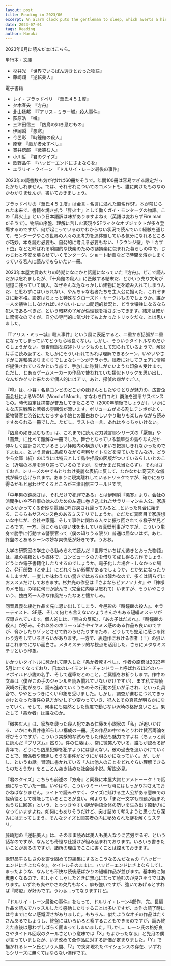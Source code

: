 ```yaml
---
layout: post
title: Reading in 2023/06
excerpt: An alarm clock puts the gentleman to sleep, which averts a history from being burned out
date: 2023-07-01
tags: Reading
author: Haruki
---
```


2023年6月に読んだ本はこちら。

単行本・文庫

* 杉井光　『世界でいちばん透きとおった物語』
* 藤崎翔　『逆転美人』

電子書籍

* レイ・ブラッドベリ　『華氏４５１度』
* 夕木春央　『方舟』
* 北山猛邦　『『アリス・ミラー城』殺人事件』
* 荻原浩　『噂』
* 三津田信三　『凶鳥の如き忌むもの』
* 伊岡瞬　『悪寒』
* 今邑彩　『時鐘館の殺人』
* 原尞　『愚か者死すべし』
* 貫井徳郎　『微笑む人』
* 小川哲　『君のクイズ』
* 歌野晶午　『ハッピーエンドにさよならを』
* エラリイ・クイーン　『ドルリイ・レーン最後の事件』

2023年の読書数も気が付けば60冊だそうで。年間100冊は容易すぎる設定だったかもしれません。では、それぞれについてのコメントも、誰に向けたものなのかわかりませんが、書いておきましょう。

ブラッドベリの『華氏４５１度』は金言・名言に溢れた超名作SF。本が禁じられた未来で、書籍を焼き払う「昇火士」として働くガイ・モンターグの物語。この「昇火士」という日本語訳は味がありますよねぇ（英語は変わらずFire manだそうで）。物語の序盤、理解に苦しむ表現やSFライクなオブジェクトが多々登場するのですが、何が起こっているのかわからない状況で読んでいく経験を通じて、モンターグやこの世界の人々の思考力を追体験している気分になれるところが巧妙。本を読む必要も、自発的に考える必要もない、「ラウンジ壁」や「カブト虫」などと呼ばれる瞬間的な快楽のための謎娯楽に包まれた暮らしの中で、じわじわと不安を募らせていくモンターグ。ショート動画などで時間を溶かしまくっている若人に読んでもらいたい一冊。

2023年本屋大賞あたりの時期になにかと話題になっていた『方舟』。どこで読んだかは忘れましたが、『十角館の殺人』に匹敵する結末だ、とかいう売り文句が記憶に残っていて購入。なぜそんな危なっかしい建物に足を踏み入れてしまうんだ、と思わずにはいられない、やんちゃな若者たちを主人公に据えた、これぞまさに新本格。設定はちょっと特殊なクローズド・サークルものでしょうか。誰か一人を犠牲にしなければいけないトロッコ問題的状況と、どうせ犠牲になるなら犯人であるべきだ、という暗黙の了解が倫理観を揺さぶってきます。結末は確かに驚愕なのですが、自分の専門的に気づけてもよかったトリックだな、とは思いました。

『『アリス・ミラー城』殺人事件』という風に表記すると、二重かぎ括弧が二重になってしまっていてどうも心地良くない。しかし、そういうタイトルなのだからしょうがない。賛否両論な叙述トリックものとして知られているようで、解説片手に読み返すと、たしかにそういわれてみれば理解できるシーン、いやいやさすがに違和感ありまくりでしょなシーンがチラホラ。読者に対してフェアに情報が提供されているかという点で、手放しに称賛しがたいような印象も受けます。ただし、とあるゲームメーカーの作品で使われていた類似トリックを思い出し、なんだかグッと来たので個人的にはアリ。あと、探偵の癖がすごい。

『噂』は、小暮・名島コンビのどこかのほほんとしたやりとりが魅力の、広告企画会社によるWOM（Word of Mouth、すなわち口コミ）商法を巡るサスペンスもの。時代設定は携帯が普及してきたころで（2000年前後でしょうか）、いかにもな広告戦略と若者の雰囲気が漂います。ボリュームがある割にテンポがよく、堅物警官と渋谷にたむろする小娘との面白おかしいやり取りも楽しみながら読みすすめられる一冊でした。ただし、ラストの一言、あれはやっちゃいけない。

『凶鳥の如き忌むもの』は、これまでに読んだ刀城言耶シリーズの「厭魅」や「首無」に比べて難解な一冊でした。舞台となっている瓢箪型の島やなんだか仰々しく設計されているらしい拝殿内の構造がいまいち把握しきれなかったのですよねぇ、という具合に愚痴りながら考察サイトなどを見ていたそんな折、どうやら文庫（紙）のほうには特典として島や拝殿の図版がついているらしいとのこと（近場の本屋を巡り巡っているのですが、なぜかまだ見当たらず）。それはさておき、シリーズの中でもとりわけ美麗な表紙に反して、なかなかに奇天烈な儀式が繰り広げられます。あまりに現実離れしているトリックですが、確かにあり得るかもと思わせてくるところが三津田信三ワールドです。

「中年男の鈍感さは、それだけで犯罪である」とは伊岡瞬『悪寒』より。会社の派閥争いや不祥事の始末のための左遷に巻き込まれたサラリーマン主人公。家族からかかってくる奇妙な電話に呼び戻され帰ってみると…といった具合に始まる、こちらもサスペンス色のあるミステリでしょうか。ただただ真面目で家族想いな中年が、会社や家庭、そして事件に関わる人々に振り回されてる様子が見どころです。一方、同じぐらい良い味を出している真壁刑事がですが、こういう単身で勝手に行動する警察官って（僕の知りうる限り）普通は居ないはず。あと、終盤のとあるシーンの妙な爽快感が好きです。うおお。

大学の研究室の学生から勧められて読んだ『世界でいちばん透きとおった物語』は、紙の書籍という媒体で、コンピュータの力を借りて成し得る力作でしょう。どうにか電子書籍化したりするのでしょうか。電子化した場合・しなかった場合、発行部数（と売上）にどれぐらい影響があるでしょうか、とか気になったりもしますが、一度しか味わえない驚きではあるのは確かなので、多くは語らずにおススメだけしておきます。杉井光の作品は『さよならピアノソナタ』や『神様のメモ帳』の頃に何冊か読んで（完全に内容は忘れて）いますが、そういやこういう、独白系一人称な作風だったなぁと懐かしみ。

同音異義な綾辻作品を先に思い出してしまう、今邑彩の『時鐘館の殺人』。ホラーテイスト、SF感、そして何とも言えないひょうきんさもある短編ミステリが収録されています。個人的には、『黒白の反転』、『あの子はだあれ』、『時鐘館の殺人』が好み。それ以外のホラーっぽさやイヤミス感のある作品も良いのですが、脅かしたりゾッとさせて終わらせたりするため、どうしても蛇足に感じる終わり方をしているきらいがあります。一方で、表題作における作者（！）の狙いはこれまでにない面白さ。メタミステリ的な視点を活用した、さらにメタなミステリという印象。

いかついタイトルに惹かれて購入した『愚か者死すべし』、作者の原尞は2023年5月に亡くなっており、日本のレイモンド・チャンドラーと呼ばれるほどのハードボイルド小説の名手、そして遅筆だとのこと。ご冥福をお祈りします。作中の文章は（僕がこの手のジャンルを読み慣れていないだけですが）、まず私立探偵沢崎の行動があり、読み進めていくうちのその行動の狙いが示され、といった具合で、ややとっつきにくい印象を受けました。しかし、調査が進むにつれてきっかけとなった事件の見方が少しずつ変わっていき、犯人とその真意が明らかになっていく。そして、何事にも毅然とした態度で動じない沢崎の格好良いこと。果たして「愚か者」は誰なのか。

『微笑む人』は、家族を襲った殺人犯である仁藤を小説家の「私」が追いかける、いかにも貫井徳郎らしい構成の一冊。氏の作品の中でもとりわけ賛否両論を呼びそうですが、こういう実験的な試みをした作品も魅力ですよね（ちょっと前に読んだ『プリズム』然り）。件の仁藤は、、常に微笑んでいる、誰もが認める好青年で、どうにも凶悪犯罪を犯すようには思えない。彼の過去を追いかけていくことで、関係者や関連しそうな事件がどうにか明らかになっていく。が、しかし、というお話。冒頭に書かれている「人は他人のことをどれぐらい理解できるものだろうか」をとことん突き詰めた社会派小説。解説必見。

『君のクイズ』こちらも前述の『方舟』と同様に本屋大賞とアメトーーク！で話題になっていた一冊。いやはや、こういうミーハーも時にはしっかり押さえておかねばなりません。ライトで読みやすく、クイズに賭ける主人公がある意味での探偵役として機能しているところが良い。何よりも「まだ一文字も問題が読まれぬうちに回答」という、とっつきやすい謎が物語全体の勢いを生み出す原動力になっていますよね。如何にもありそうだけど、突き詰めて考えようと思ったら深みにはまってしまう、そんなクイズと回答者の内に秘められた謎を解くミステリ。

藤崎翔の『逆転美人』は、そのまま読めば美人も美人なりに苦労するぞ、という話なのですが、なんとも奇怪な仕掛けが組み込まれております。いろいろ書きたいことがあるのですが、諸所の理由でここに書くことは控えておきます。

歌野晶午らしさのを寄せ固めて短編集にするとこうなるんだなぁの『ハッピーエンドにさよならを』。タイトルそのままに、ハッピーエンドにさよならしてしまったような、なんとも不快な読後感ばかりの短編作品が並びます。基本的に胸糞悪くなるので、むしゃくしゃしたときに無心になって読むのが良さそうではあります。いずれも爽やかさの欠片もなく、癖も強いですが、強いてあげるとすれば『防疫』が好みです。うわぁ…ってなりますけど。

『ドルリイ・レーン最後の事件』をもって、ドルリイ・レーン4部作、完。長編作品を読んでハッスルしたり感動したりすることは多いですが、本作の読了時には今までにない感慨深さがありました。もちろん、似たようなオチの作品はたくさんあるでしょうし、終盤にはいろいろと察することもできるのですが、読み終えた直後は思わずしばらく固まってしまいました。『しかし、レーン氏の格好良さやタイトル回収のクールさという意味では「X」もよかったなぁ』と先月の僕が言っていましたが、いま改めて全作品に対する評価が定まりました。「Y」で描かれるレーン氏という人間、「Z」で突如現れたペイシェンスの存在、いずれもシリーズに無くてはならない傑作です。

-----
